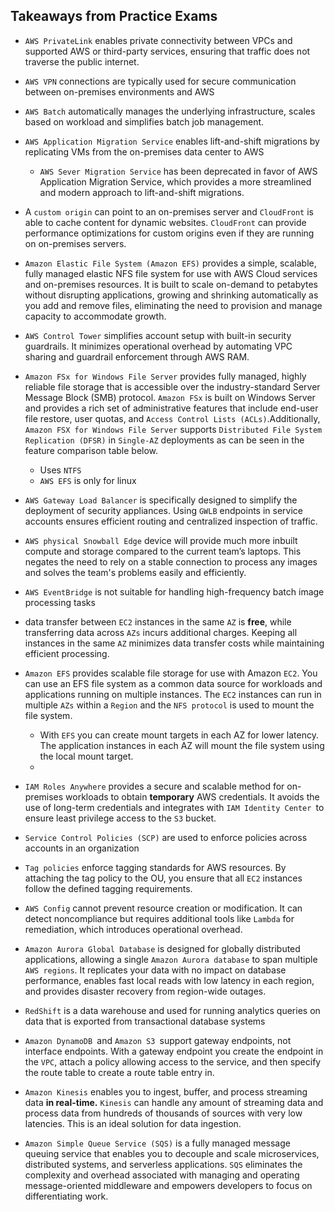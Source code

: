 ## Takeaways from Practice Exams ##

- `AWS PrivateLink` enables private connectivity between VPCs and supported AWS or third-party services, ensuring that traffic does not traverse the public internet.
- `AWS VPN` connections are typically used for secure communication between on-premises environments and AWS
- `AWS Batch` automatically manages the underlying infrastructure, scales based on workload and simplifies batch job management.
- `AWS Application Migration Service` enables lift-and-shift migrations by replicating VMs from the on-premises data center to AWS
    - `AWS Sever Migration Service` has been deprecated in favor of AWS Application Migration Service, which provides a more streamlined and modern approach to lift-and-shift migrations.
- A `custom origin` can point to an on-premises server and `CloudFront` is able to cache content for dynamic websites. `CloudFront` can provide performance optimizations for custom origins even if they are running on on-premises servers. 
- `Amazon Elastic File System (Amazon EFS)` provides a simple, scalable, fully managed elastic NFS file system for use with AWS Cloud services and on-premises resources. It is built to scale on-demand to petabytes without disrupting applications, growing and shrinking automatically as you add and remove files, eliminating the need to provision and manage capacity to accommodate growth.
- `AWS Control Tower` simplifies account setup with built-in security guardrails. It minimizes operational overhead by automating VPC sharing and guardrail enforcement through AWS RAM.
- `Amazon FSx for Windows File Server` provides fully managed, highly reliable file storage that is accessible over the industry-standard Server Message Block (SMB) protocol. `Amazon FSx` is built on Windows Server and provides a rich set of administrative features that include end-user file restore, user quotas, and `Access Control Lists (ACLs)`.Additionally, `Amazon FSX for Windows File Server` supports `Distributed File System Replication (DFSR)` in `Single-AZ` deployments as can be seen in the feature comparison table below.
    - Uses `NTFS`
    - `AWS EFS` is only for linux
- `AWS Gateway Load Balancer` is specifically designed to simplify the deployment of security appliances. Using `GWLB` endpoints in service accounts ensures efficient routing and centralized inspection of traffic.
- `AWS physical Snowball Edge` device will provide much more inbuilt compute and storage compared to the current team’s laptops. This negates the need to rely on a stable connection to process any images and solves the team's problems easily and efficiently.
- `AWS EventBridge` is not suitable for handling high-frequency batch image processing tasks
- data transfer between `EC2` instances in the same `AZ` is **free**, while transferring data across `AZs` incurs additional charges. Keeping all instances in the same `AZ` minimizes data transfer costs while maintaining efficient processing.
- `Amazon EFS` provides scalable file storage for use with Amazon `EC2`. You can use an EFS file system as a common data source for workloads and applications running on multiple instances. The `EC2` instances can run in multiple `AZs` within a `Region` and the `NFS protocol` is used to mount the file system.
    - With `EFS` you can create mount targets in each AZ for lower latency. The application instances in each AZ will mount the file system using the local mount target.
    -
- `IAM Roles Anywhere` provides a secure and scalable method for on-premises workloads to obtain **temporary** AWS credentials. It avoids the use of long-term credentials and integrates with `IAM Identity Center `to ensure least privilege access to the `S3` bucket.

- `Service Control Policies (SCP)` are used to enforce policies across accounts in an organization
- `Tag policies` enforce tagging standards for AWS resources. By attaching the tag policy to the OU, you ensure that all `EC2` instances follow the defined tagging requirements.
- `AWS Config` cannot prevent resource creation or modification. It can detect noncompliance but requires additional tools like `Lambda` for remediation, which introduces operational overhead.
- `Amazon Aurora Global Database` is designed for globally distributed applications, allowing a single `Amazon Aurora database` to span multiple `AWS regions`. It replicates your data with no impact on database performance, enables fast local reads with low latency in each region, and provides disaster recovery from region-wide outages.
- `RedShift` is a data warehouse and used for running analytics queries on data that is exported from transactional database systems
- `Amazon DynamoDB `and `Amazon S3 `support gateway endpoints, not interface endpoints. With a gateway endpoint you create the endpoint in the `VPC`, attach a policy allowing access to the service, and then specify the route table to create a route table entry in.
- `Amazon Kinesis` enables you to ingest, buffer, and process streaming data **in real-time.** `Kinesis` can handle any amount of streaming data and process data from hundreds of thousands of sources with very low latencies. This is an ideal solution for data ingestion.
- `Amazon Simple Queue Service (SQS)` is a fully managed message queuing service that enables you to decouple and scale microservices, distributed systems, and serverless applications. `SQS` eliminates the complexity and overhead associated with managing and operating message-oriented middleware and empowers developers to focus on differentiating work.